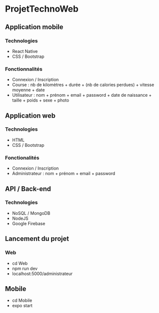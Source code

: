 # ProjetTechnoWeb

## Application mobile

### Technologies
- React Native
- CSS / Bootstrap

### Fonctionnalités
- Connexion / Inscription
- Course : nb de kilomètres + durée + (nb de calories perdues) + vitesse moyenne + date 
- Utilisateur : nom + prénom + email + password + date de naissance + taille + poids + sexe + photo


## Application web

### Technologies
- HTML
- CSS / Bootstrap

### Fonctionalités
- Connexion / Inscription
- Administrateur : nom + prénom + email + password


## API / Back-end

### Technologies
- NoSQL / MongoDB
- NodeJS
- Google Firebase

## Lancement du projet
### Web
- cd Web
- npm run dev
- localhost:5000/administrateur

## Mobile
- cd Mobile
- expo start
